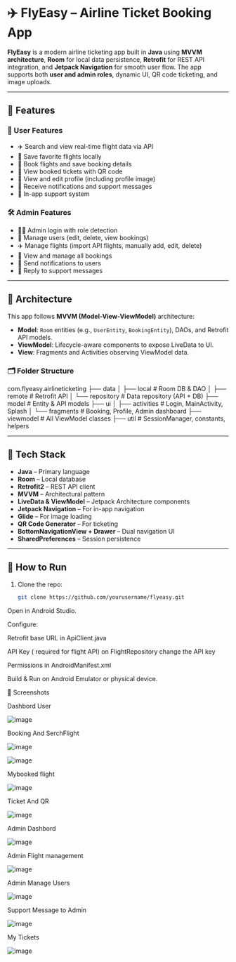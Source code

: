 # ✈️ FlyEasy – Airline Ticket Booking App

**FlyEasy** is a modern airline ticketing app built in **Java** using **MVVM architecture**, **Room** for local data persistence, **Retrofit** for REST API integration, and **Jetpack Navigation** for smooth user flow. The app supports both **user and admin roles**, dynamic UI, QR code ticketing, and image uploads.

---

## 📱 Features

### 👤 User Features
- ✈️ Search and view real-time flight data via API
- 🔖 Save favorite flights locally
- 📅 Book flights and save booking details
- 🎫 View booked tickets with QR code
- 🧾 View and edit profile (including profile image)
- 🔔 Receive notifications and support messages
- 💬 In-app support system

### 🛠️ Admin Features
- 🧑‍💼 Admin login with role detection
- 👥 Manage users (edit, delete, view bookings)
- ✈️ Manage flights (import API flights, manually add, edit, delete)
- 📝 View and manage all bookings
- 🔔 Send notifications to users
- 💬 Reply to support messages

---

## 🧱 Architecture

This app follows **MVVM (Model-View-ViewModel)** architecture:

- **Model**: `Room` entities (e.g., `UserEntity`, `BookingEntity`), DAOs, and Retrofit API models.
- **ViewModel**: Lifecycle-aware components to expose LiveData to UI.
- **View**: Fragments and Activities observing ViewModel data.

### 🗂️ Folder Structure
com.flyeasy.airlineticketing
├── data
│ ├── local # Room DB & DAO
│ ├── remote # Retrofit API
│ └── repository # Data repository (API + DB)
├── model # Entity & API models
├── ui
│ ├── activities # Login, MainActivity, Splash
│ └── fragments # Booking, Profile, Admin dashboard
├── viewmodel # All ViewModel classes
├── util # SessionManager, constants, helpers


---

## 🔧 Tech Stack

- **Java** – Primary language
- **Room** – Local database
- **Retrofit2** – REST API client
- **MVVM** – Architectural pattern
- **LiveData & ViewModel** – Jetpack Architecture components
- **Jetpack Navigation** – For in-app navigation
- **Glide** – For image loading
- **QR Code Generator** – For ticketing
- **BottomNavigationView + Drawer** – Dual navigation UI
- **SharedPreferences** – Session persistence

---

## 🧪 How to Run

1. Clone the repo:
   ```bash
   git clone https://github.com/yourusername/flyeasy.git
Open in Android Studio.

Configure:

Retrofit base URL in ApiClient.java

API Key ( required for flight API) on FlightRepository change the API key

Permissions in AndroidManifest.xml

Build & Run on Android Emulator or physical device.


📸 Screenshots


Dashbord User

![image](https://github.com/user-attachments/assets/4fba8408-4284-4503-895d-2eb6ff3dbfa0)


Booking And SerchFlight 

![image](https://github.com/user-attachments/assets/f91a8895-c0a6-4414-8f43-f133227e8a01)

![image](https://github.com/user-attachments/assets/b2cb96d1-d2d8-4758-98f6-5d031abbc54e)


Mybooked flight 


![image](https://github.com/user-attachments/assets/138dc329-943d-4958-b06c-6d0e237d39f9)


Ticket And QR

![image](https://github.com/user-attachments/assets/1969c4f7-d57b-48cc-844a-e8af082b1608)

Admin Dashbord 


![image](https://github.com/user-attachments/assets/86cff9c1-944e-46a3-8f57-a9e1eb3c07b2)



Admin Flight management  

![image](https://github.com/user-attachments/assets/f872497b-4396-4914-999e-c1b4abe32308)

Admin Manage Users

![image](https://github.com/user-attachments/assets/afe586ad-735b-46fb-a58a-5b157c9f42a8)



Support Message to Admin


![image](https://github.com/user-attachments/assets/ad361be6-0a01-4a8d-a0b2-bc232d84b985)


My Tickets 

![image](https://github.com/user-attachments/assets/b649f97e-53a6-4678-b100-32c5f6201785)





